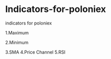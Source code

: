 # Indicators-for-poloniex
indicators for poloniex

1.Maximum

2.Minimum

3.SMA
4.Price Channel
5.RSI
